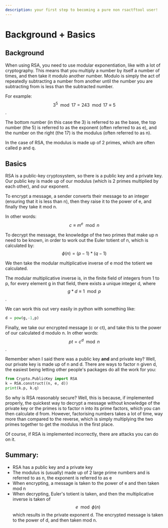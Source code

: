 ```yaml
---
description: your first step to becoming a pure non rsactftool user!
---
```


# Background + Basics

## Background

When using RSA, you need to use modular exponentiation, like with a lot of cryptography. This means that you multiply a number by itself a number of times, and then take it modulo another number. Modulo is simply the act of repeatedly subtracting a number from another until the number you are subtracting from is less than the subtracted number. 

For example: $$3^{5} \mod 17 = 243 \mod 17 \equiv 5$$.

The bottom number \(in this case the 3\) is referred to as the base, the top number \(the 5\) is referred to as the exponent \(often referred to as e\), and the number on the right \(the 17\) is the modulus \(often referred to as n\).

In the case of RSA, the modulus is made up of 2 primes, which are often called p and q.

## Basics

RSA is a public-key cryptosystem, so there is a public key and a private key. Our public key is made up of our modulus \(which is 2 primes multiplied by each other\), and our exponent.

To encrypt a message,  a sender converts their message to an integer \(ensuring that it is less than n\), then they raise it to the power of e, and finally they take it mod n.

In other words: $$c \equiv m^{e} \mod n $$ 

To decrypt the message, the knowledge of the two primes that make up n need to be known, in order to work out the Euler totient of n, which is calculated by: $$\phi(n) = (p-1) * (q-1)$$ 

We then take the modular multiplicative inverse of e mod the totient we calculated.

The modular multiplicative inverse is, in the finite field of integers from 1 to p, for every element g in that field, there exists a unique integer d, where $$g * d \equiv 1 \mod p$$ .

We can work this out very easily in python with something like:

```python
d = pow(g,-1,p)
```

Finally, we take our encrypted message \(c or ct\), and take this to the power of our calculated d modulo n. In other words: $$pt = c^{d} \mod n $$.

Remember when I said there was a public key **and** and private key? Well, our private key is made up of n and d. There are ways to factor n given d, the easiest being letting other people's packages do all the work for you:

```python
from Crypto.PublicKey import RSA
k = RSA.construct((n, e, d))
print(k.p, k.q)
```

So why is RSA reasonably secure? Well, this is because, if implemented properly, the quickest way to decrypt a message without knowledge of the private key or the primes is to factor n into its prime factors, which you can then calculate d from. However, factorising numbers takes a lot of time, way more than compared to the reverse, which is simply multiplying the two primes together to get the modulus in the first place.

Of course, if RSA is implemented incorrectly, there are attacks you can do on it.

## Summary:

* RSA has a public key and a private key
* The modulus is \(usually\) made up of 2 large prime numbers and is referred to as n, the exponent is referred to as e
* When encrypting, a message is taken to the power of e and then taken mod n
* When decrypting, Euler's totient is taken, and then the multiplicative inverse is taken of $$e\mod\phi(n) $$ which results in the private exponent d. The encrypted message is taken to the power of d, and then taken mod n.

